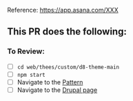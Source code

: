 Reference: https://app.asana.com/XXX

**This PR does the following:**
-

### To Review:
- [ ] `cd web/thees/custom/d8-theme-main`
- [ ] `npm start`
- [ ] Navigate to the [Pattern](http://localhost:3000/pattern-lab/public/)
- [ ] Navigate to the [Drupal page](http://texasexesd8.lndo.site/)
